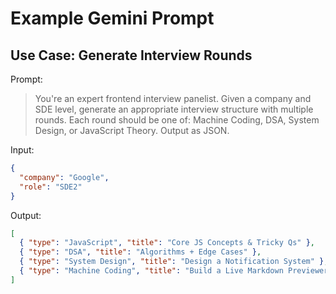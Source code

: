 # Example Gemini Prompt

## Use Case: Generate Interview Rounds

Prompt:

> You're an expert frontend interview panelist. Given a company and SDE level, generate an appropriate interview structure with multiple rounds. Each round should be one of: Machine Coding, DSA, System Design, or JavaScript Theory. Output as JSON.

Input:
```json
{
  "company": "Google",
  "role": "SDE2"
}
```

Output:
```json
[
  { "type": "JavaScript", "title": "Core JS Concepts & Tricky Qs" },
  { "type": "DSA", "title": "Algorithms + Edge Cases" },
  { "type": "System Design", "title": "Design a Notification System" },
  { "type": "Machine Coding", "title": "Build a Live Markdown Previewer" }
]
```
